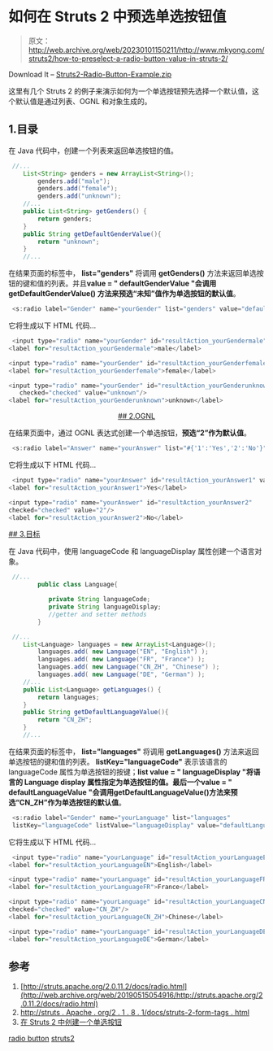 # 如何在 Struts 2 中预选单选按钮值

> 原文：<http://web.archive.org/web/20230101150211/http://www.mkyong.com/struts2/how-to-preselect-a-radio-button-value-in-struts-2/>

Download It – [Struts2-Radio-Button-Example.zip](http://web.archive.org/web/20190515054916/http://www.mkyong.com/wp-content/uploads/2010/06/Struts2-Radio-Button-Example.zip)

这里有几个 Struts 2 的例子来演示如何为一个单选按钮预先选择一个默认值，这个默认值是通过列表、OGNL 和对象生成的。

## 1.目录

在 Java 代码中，创建一个列表来返回单选按钮的值。

```java
 //...
	List<String> genders = new ArrayList<String>();
		genders.add("male");
		genders.add("female");
		genders.add("unknown");
	//...
	public List<String> getGenders() {
		return genders;
	}
	public String getDefaultGenderValue(){
		return "unknown";
	}
	//... 
```

在结果页面的<radio>标签中， **list="genders"** 将调用 **getGenders()** 方法来返回单选按钮的键和值的列表。并且**value = " defaultGenderValue "**会调用 **getDefaultGenderValue()** 方法来**预选“未知”值作为单选按钮的默认值**。</radio>

```java
 <s:radio label="Gender" name="yourGender" list="genders" value="defaultGenderValue" /> 
```

它将生成以下 HTML 代码…

```java
 <input type="radio" name="yourGender" id="resultAction_yourGendermale" value="male"/>
<label for="resultAction_yourGendermale">male</label> 

<input type="radio" name="yourGender" id="resultAction_yourGenderfemale" value="female"/>
<label for="resultAction_yourGenderfemale">female</label> 

<input type="radio" name="yourGender" id="resultAction_yourGenderunknown" 
   checked="checked" value="unknown"/>
<label for="resultAction_yourGenderunknown">unknown</label> 
```

 <ins class="adsbygoogle" style="display:block; text-align:center;" data-ad-format="fluid" data-ad-layout="in-article" data-ad-client="ca-pub-2836379775501347" data-ad-slot="6894224149">## 2.OGNL

在结果页面中，通过 OGNL 表达式创建一个单选按钮，**预选“2”作为默认值**。

```java
 <s:radio label="Answer" name="yourAnswer" list="#{'1':'Yes','2':'No'}" value="2" /> 
```

它将生成以下 HTML 代码…

```java
 <input type="radio" name="yourAnswer" id="resultAction_yourAnswer1" value="1"/>
<label for="resultAction_yourAnswer1">Yes</label> 

<input type="radio" name="yourAnswer" id="resultAction_yourAnswer2" 
checked="checked" value="2"/>
<label for="resultAction_yourAnswer2">No</label> 
```

 <ins class="adsbygoogle" style="display:block" data-ad-client="ca-pub-2836379775501347" data-ad-slot="8821506761" data-ad-format="auto" data-ad-region="mkyongregion">## 3.目标

在 Java 代码中，使用 languageCode 和 languageDisplay 属性创建一个语言对象。

```java
 //...
        public class Language{

	       private String languageCode;
	       private String languageDisplay;
	       //getter and setter methods
        } 
```

```java
 //...
	List<Language> languages = new ArrayList<Language>();
		languages.add( new Language("EN", "English") );
		languages.add( new Language("FR", "France") );
		languages.add( new Language("CN_ZH", "Chinese") );
		languages.add( new Language("DE", "German") );
	//...
	public List<Language> getLanguages() {
		return languages;
	}
	public String getDefaultLanguageValue(){
		return "CN_ZH";
	}
	//... 
```

在结果页面的<radio>标签中， **list="languages"** 将调用 **getLanguages()** 方法来返回单选按钮的键和值的列表。 **listKey="languageCode"** 表示该语言的 languageCode 属性为单选按钮的按键；**list value = " languageDisplay "**将语言的 Language display 属性指定为单选按钮的值。最后一个**value = " defaultLanguageValue "**会调用**getDefaultLanguageValue()**方法来**预选“CN_ZH”作为单选按钮的默认值**。</radio>

```java
 <s:radio label="Gender" name="yourLanguage" list="languages" 
 listKey="languageCode" listValue="languageDisplay" value="defaultLanguageValue" /> 
```

它将生成以下 HTML 代码…

```java
 <input type="radio" name="yourLanguage" id="resultAction_yourLanguageEN" value="EN"/>
<label for="resultAction_yourLanguageEN">English</label> 

<input type="radio" name="yourLanguage" id="resultAction_yourLanguageFR" value="FR"/>
<label for="resultAction_yourLanguageFR">France</label> 

<input type="radio" name="yourLanguage" id="resultAction_yourLanguageCN_ZH" 
checked="checked" value="CN_ZH"/>
<label for="resultAction_yourLanguageCN_ZH">Chinese</label> 

<input type="radio" name="yourLanguage" id="resultAction_yourLanguageDE" value="DE"/>
<label for="resultAction_yourLanguageDE">German</label> 
```

## 参考

1.  [http://struts.apache.org/2.0.11.2/docs/radio.html](http://web.archive.org/web/20190515054916/http://struts.apache.org/2.0.11.2/docs/radio.html)
2.  [http://struts . Apache . org/2 . 1 . 8 . 1/docs/struts-2-form-tags . html](http://web.archive.org/web/20190515054916/http://struts.apache.org/2.1.8.1/docs/struts-2-form-tags.html)
3.  [在 Struts 2 中创建一个单选按钮](http://web.archive.org/web/20190515054916/http://www.mkyong.com/struts2/struts-2-sradio-radio-button-example/)

[radio button](http://web.archive.org/web/20190515054916/https://www.mkyong.com/tag/radio-button/) [struts2](http://web.archive.org/web/20190515054916/https://www.mkyong.com/tag/struts2/)







